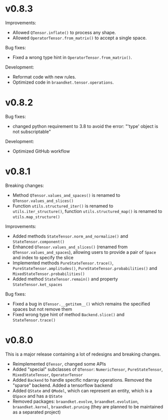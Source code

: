 # v0.8.3

Improvements:

* Allowed `QTensor.inflate()` to process any shape.
* Allowed `OperatorTensor.from_matrix()` to accept a single space.

Bug fixes:

* Fixed a wrong type hint in `OperatorTensor.from_matrix()`.

Development:

* Reformat code with new rules.
* Optimized code in `braandket.tensor.operations`.

# v0.8.2

Bug fixes:

* changed python requirement to 3.8 to avoid the error: "'type' object is not subscriptable"

Development:

* Optimized GitHub workflow

# v0.8.1

Breaking changes:

* Method `QTensor.values_and_spaces()` is renamed to `QTensor.values_and_slices()`
* Function `utils.structured_iter()` is renamed to `utils.iter_structure()`, function `utils.structured_map()` is
  renamed to `utils.map_structure()`

Improvements:

* Added methods `StateTensor.norm_and_normalize()` and `StateTensor.component()`
* Enhanced `QTensor.values_and_slices()` (renamed from `QTensor.values_and_spaces`), allowing users to provide a pair
  of `Space` and index to specify the slice
* Implemented methods `PureStateTensor.trace()`, `PureStateTensor.amplitudes()`, `PureStateTensor.probabilities()`
  and `MixedStateTensor.probabilities()`
* Added method `StateTensor.remain()` and property `StateTensor.ket_spaces`

Bug fixes:

* Fixed a bug in `QTensor.__getitem__()` which remains the specified spaces but not remove them
* Fixed wrong type hint of method `Backend.slice()` and `StateTensor.trace()`

# v0.8.0

This is a major release containing a lot of redesigns and breaking changes.

* Reimplemented `QTensor`, changed some APIs
* Added "special" subclasses of `QTensor`: `NumericTensor`, `PureStateTensor`, `MixedStateTensor`, `OperatorTensor`
* Added `Backend` to handle specific ndarray operations. Removed the "sparse" backend. Added a tensorflow backend
* Added `QState` and `QModel`, which can represent an entity, which is a `QSpace` and has a `QState`
* Removed packages: `braandket.evolve`, `braandket.evolution`, `braandket.kernel`, `braandket.pruning`
  (they are planned to be maintained as a separated project)

